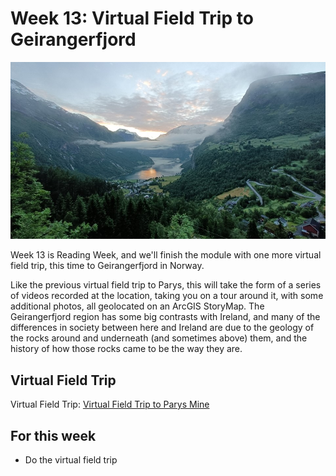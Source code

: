 # Week 13: Virtual Field Trip to Geirangerfjord

![Week 13 Cover image](./assets/images/Cover-Geirangerfjord.jpg)

Week 13 is Reading Week, and we'll finish the module with one more virtual field trip, this time to Geirangerfjord in Norway.

Like the previous virtual field trip to Parys, this will take the form of a series of videos recorded at the location, taking you on a tour around it, with some additional photos, all geolocated on an ArcGIS StoryMap. The Geirangerfjord region has some big contrasts with Ireland, and many of the differences in society between here and Ireland are due to the geology of the rocks around and underneath (and sometimes above) them, and the history of how those rocks came to be the way they are.

## Virtual Field Trip
Virtual Field Trip: [Virtual Field Trip to Parys Mine](https://storymaps.arcgis.com/stories/0fdfb00d838646ef9018a9314817c7fc)


## For this week

 - Do the virtual field trip




